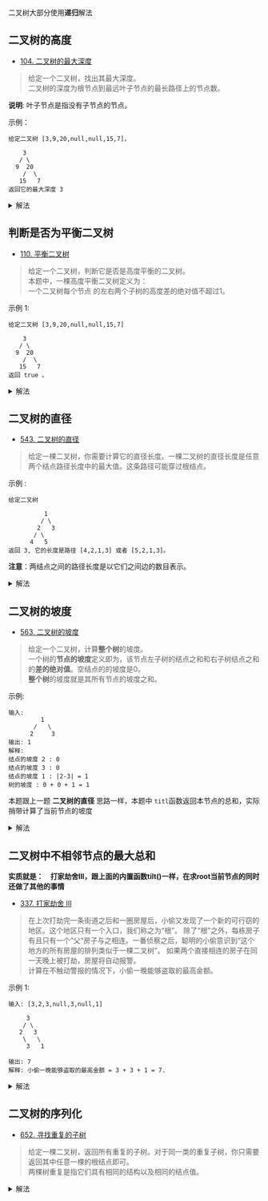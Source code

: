 二叉树大部分使用**递归**解法

## 二叉树的高度

- [104. 二叉树的最大深度](https://leetcode-cn.com/problems/maximum-depth-of-binary-tree/)

> 给定一个二叉树，找出其最大深度。    
二叉树的深度为根节点到最远叶子节点的最长路径上的节点数。

**说明**: 叶子节点是指没有子节点的节点。

示例：

```
给定二叉树 [3,9,20,null,null,15,7]，

    3
   / \
  9  20
    /  \
   15   7
返回它的最大深度 3 
```

<details>
    <summary>解法</summary>
    
```python3
class Solution:
    def maxDepth(self, root: TreeNode) -> int:
        if not root: return 0     # base case 是 root = None
        return 1 + max(self.maxDepth(root.left), self.maxDepth(root.right))
```

</details>

## 判断是否为平衡二叉树

- [110. 平衡二叉树](https://leetcode-cn.com/problems/balanced-binary-tree/)

> 给定一个二叉树，判断它是否是高度平衡的二叉树。     
本题中，一棵高度平衡二叉树定义为：       
一个二叉树每个节点 的左右两个子树的高度差的绝对值不超过1。

示例 1:

```
给定二叉树 [3,9,20,null,null,15,7]

    3
   / \
  9  20
    /  \
   15   7
返回 true 。
```
<details>
    <summary>解法</summary>
    
```python3
class Solution:
    def isBalanced(self, root: TreeNode) -> bool:
        def depth(root):
            if not root: return 0
            return 1 + max(depth(root.left), depth(root.right))
        if not root: return True
        # 判断条件：left平衡 && right平衡 && abs(left - right) < 2
        return self.isBalanced(root.left) and self.isBalanced(root.right) and abs(depth(root.left) - depth(root.right)) < 2
```

</details>

## 二叉树的直径

- [543. 二叉树的直径](https://leetcode-cn.com/problems/diameter-of-binary-tree/)

> 给定一棵二叉树，你需要计算它的直径长度。一棵二叉树的直径长度是任意两个结点路径长度中的最大值。这条路径可能穿过根结点。

示例 :

```
给定二叉树

          1
         / \
        2   3
       / \     
      4   5    
返回 3, 它的长度是路径 [4,2,1,3] 或者 [5,2,1,3]。
```

**注意**：两结点之间的路径长度是以它们之间边的数目表示。

<details>
    <summary>解法</summary>
    
```python3
class Solution:
    def diameterOfBinaryTree(self, root: TreeNode) -> int:
        self.diameter = 0
        # depth 函数返回的是高度，但是同时实现了直径 Diameter 的计算
        def depth(root):
            if not root: return 0
            l, r = depth(root.left), depth(root.right)
            
            # 去掉这一句，就是求高度 depth 函数的本质
            # 然而，直径正好 = l + r
            self.diameter = max(self.diameter, (l + r))
            
            return 1 + max(l, r)
        depth(root)
        return self.diameter
```

</details>

## 二叉树的坡度

- [563. 二叉树的坡度](https://leetcode-cn.com/problems/binary-tree-tilt/)

> 给定一个二叉树，计算**整个树**的坡度。         
一个树的**节点的坡度**定义即为，该节点左子树的结点之和和右子树结点之和的**差的绝对值**。空结点的的坡度是0。          
**整个树**的坡度就是其所有节点的坡度之和。     

示例:

```
输入: 
         1
       /   \
      2     3
输出: 1
解释: 
结点的坡度 2 : 0
结点的坡度 3 : 0
结点的坡度 1 : |2-3| = 1
树的坡度 : 0 + 0 + 1 = 1
```

本题跟上一题 **二叉树的直径** 思路一样，本题中 `titl`函数返回本节点的总和，实际捎带计算了当前节点的坡度

<details>
    <summary>解法</summary>
    
```python3
class Solution:
    def findTilt(self, root: TreeNode) -> int:
        self.tilt = 0
        def tilt(root):
            if not root: return 0
            l, r = tilt(root.left), tilt(root.right)
            
            # 去掉这一句，tilt函数本质是返回节点总和
            # 然而，坡度正好=abs(l - r), 故而捎带计算坡度
            self.tilt += abs(l - r)
            
            return l + r + root.val
        tilt(root)
        return self.tilt
```
</details>

## 二叉树中不相邻节点的最大总和

**实质就是：　打家劫舍III，跟上面的内置函数tilt()一样，在求root当前节点的同时还做了其他的事情**
  - [337. 打家劫舍 III](https://leetcode-cn.com/problems/house-robber-iii/)
  > 在上次打劫完一条街道之后和一圈房屋后，小偷又发现了一个新的可行窃的地区。这个地区只有一个入口，我们称之为“根”。 除了“根”之外，每栋房子有且只有一个“父“房子与之相连。一番侦察之后，聪明的小偷意识到“这个地方的所有房屋的排列类似于一棵二叉树”。 如果两个直接相连的房子在同一天晚上被打劫，房屋将自动报警。       
计算在不触动警报的情况下，小偷一晚能够盗取的最高金额。         

示例 1:
```
输入: [3,2,3,null,3,null,1]

     3
    / \
   2   3
    \   \ 
     3   1

输出: 7 
解释: 小偷一晚能够盗取的最高金额 = 3 + 3 + 1 = 7.
```

<details>
    <summary>解法</summary>
    
```python3
class Solution:
    def rob(self, root: TreeNode) -> int:
        def helper(root):
            """
            找到打劫root节点和不打劫root的总和: [不打劫, 打劫]
            """
            if not root: return [0, 0]
            #　分别求左右节点打劫&不打劫的结果: [左不打劫, 左打劫], [右不打劫, 右打劫]
            l, r = helper(root.left), helper(root.right)
            #　root不打劫 = 左打劫 + 右打劫
            #  root打劫 = root.val + 左不打劫 + 右不打劫
            #  故, 返回 [root不打劫, root打劫]
            return [max(l) + max(r), root.val + l[0] + r[0]]
        # 最终结果取 [root不打劫, root打劫] 的最大值
        return max(helper(root))
```

</details>

## 二叉树的序列化
- [652. 寻找重复的子树](https://leetcode-cn.com/problems/find-duplicate-subtrees/)
> 给定一棵二叉树，返回所有重复的子树。对于同一类的重复子树，你只需要返回其中任意一棵的根结点即可。          
两棵树重复是指它们具有相同的结构以及相同的结点值。

<details>
    <summary>解法</summary>
    
```python3
class Solution(object):
    def findDuplicateSubtrees(self, root):
        count = collections.Counter()
        ans = []
        def collect(node):
            # 前序遍历
            if not node: return "#"
            serial = "{},{},{}".format(node.val, collect(node.left), collect(node.right))
            
            # 这边三句是在前序遍历中，捎带统计序列化
            # 去掉这三句则是前序遍历
            count[serial] += 1
            if count[serial] == 2:
                ans.append(node)
            
            # 返回捎带计算的结果
            return serial

        collect(root)
        return ans

# 序列化二叉树的步骤
"""
def collect(node):
    if not node: return "#"
    serial = "{},{},{}".format(node.val, collect(node.left), collect(node.right))
    return serial
    
其中
    count[serial] += 1
    if count[serial] == 2:
        ans.append(node)
才是顺带求取
"""
```

</details>

